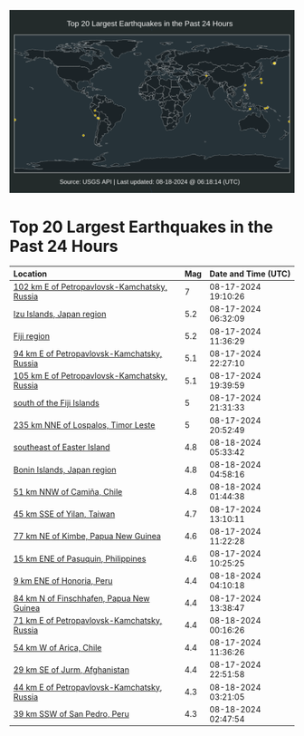 ![Map](./map.png)

# Top 20 Largest Earthquakes in the Past 24 Hours

| Location | Mag | Date and Time (UTC) |
|:---|:---|:---|
| [102 km E of Petropavlovsk-Kamchatsky, Russia](https://earthquake.usgs.gov/earthquakes/eventpage/us7000n7n8) | 7 | 08-17-2024 19:10:26 |
| [Izu Islands, Japan region](https://earthquake.usgs.gov/earthquakes/eventpage/us7000n7kx) | 5.2 | 08-17-2024 06:32:09 |
| [Fiji region](https://earthquake.usgs.gov/earthquakes/eventpage/us7000n7lt) | 5.2 | 08-17-2024 11:36:29 |
| [94 km E of Petropavlovsk-Kamchatsky, Russia](https://earthquake.usgs.gov/earthquakes/eventpage/us7000n7pl) | 5.1 | 08-17-2024 22:27:10 |
| [105 km E of Petropavlovsk-Kamchatsky, Russia](https://earthquake.usgs.gov/earthquakes/eventpage/us7000n7n9) | 5.1 | 08-17-2024 19:39:59 |
| [south of the Fiji Islands](https://earthquake.usgs.gov/earthquakes/eventpage/us7000n7pb) | 5 | 08-17-2024 21:31:33 |
| [235 km NNE of Lospalos, Timor Leste](https://earthquake.usgs.gov/earthquakes/eventpage/us7000n7ni) | 5 | 08-17-2024 20:52:49 |
| [southeast of Easter Island](https://earthquake.usgs.gov/earthquakes/eventpage/us7000n7qy) | 4.8 | 08-18-2024 05:33:42 |
| [Bonin Islands, Japan region](https://earthquake.usgs.gov/earthquakes/eventpage/us7000n7qt) | 4.8 | 08-18-2024 04:58:16 |
| [51 km NNW of Camiña, Chile](https://earthquake.usgs.gov/earthquakes/eventpage/us7000n7q4) | 4.8 | 08-18-2024 01:44:38 |
| [45 km SSE of Yilan, Taiwan](https://earthquake.usgs.gov/earthquakes/eventpage/us7000n7m2) | 4.7 | 08-17-2024 13:10:11 |
| [77 km NE of Kimbe, Papua New Guinea](https://earthquake.usgs.gov/earthquakes/eventpage/us7000n7lr) | 4.6 | 08-17-2024 11:22:28 |
| [15 km ENE of Pasuquin, Philippines](https://earthquake.usgs.gov/earthquakes/eventpage/us7000n7lm) | 4.6 | 08-17-2024 10:25:25 |
| [9 km ENE of Honoria, Peru](https://earthquake.usgs.gov/earthquakes/eventpage/us7000n7qp) | 4.4 | 08-18-2024 04:10:18 |
| [84 km N of Finschhafen, Papua New Guinea](https://earthquake.usgs.gov/earthquakes/eventpage/us7000n7ma) | 4.4 | 08-17-2024 13:38:47 |
| [71 km E of Petropavlovsk-Kamchatsky, Russia](https://earthquake.usgs.gov/earthquakes/eventpage/us7000n7pv) | 4.4 | 08-18-2024 00:16:26 |
| [54 km W of Arica, Chile](https://earthquake.usgs.gov/earthquakes/eventpage/us7000n7ls) | 4.4 | 08-17-2024 11:36:26 |
| [29 km SE of Jurm, Afghanistan](https://earthquake.usgs.gov/earthquakes/eventpage/us7000n7pp) | 4.4 | 08-17-2024 22:51:58 |
| [44 km E of Petropavlovsk-Kamchatsky, Russia](https://earthquake.usgs.gov/earthquakes/eventpage/us7000n7qj) | 4.3 | 08-18-2024 03:21:05 |
| [39 km SSW of San Pedro, Peru](https://earthquake.usgs.gov/earthquakes/eventpage/us7000n7qd) | 4.3 | 08-18-2024 02:47:54 |
